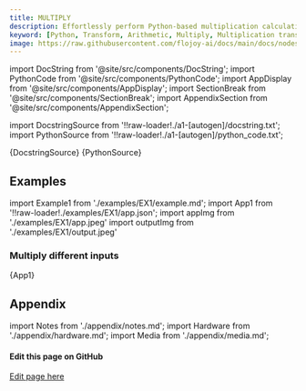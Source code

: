 ```yaml
---
title: MULTIPLY
description: Effortlessly perform Python-based multiplication calculations with Flojoy's MULTIPLY transformer. Takes 2 input vectors, multiplies them, and returns the result.
keyword: [Python, Transform, Arithmetic, Multiply, Multiplication transformer, Python multiplication calculations, Data processing with multiplication, Flojoy MULTIPLY transformer, Streamline data analysis, Arithmetic transformations, Multiplication calculation, Python data manipulation, Accurate data insights, MULTIPLY transformation in Python]
image: https://raw.githubusercontent.com/flojoy-ai/docs/main/docs/nodes/TRANSFORMERS/ARITHMETIC/MULTIPLY/examples/EX1/output.jpeg
---
```


[//]: # (Custom component imports)

import DocString from '@site/src/components/DocString';
import PythonCode from '@site/src/components/PythonCode';
import AppDisplay from '@site/src/components/AppDisplay';
import SectionBreak from '@site/src/components/SectionBreak';
import AppendixSection from '@site/src/components/AppendixSection';

[//]: # (Docstring)

import DocstringSource from '!!raw-loader!./a1-[autogen]/docstring.txt';
import PythonSource from '!!raw-loader!./a1-[autogen]/python_code.txt';

<DocString>{DocstringSource}</DocString>
<PythonCode GLink='TRANSFORMERS/ARITHMETIC/MULTIPLY/MULTIPLY.py'>{PythonSource}</PythonCode>

<SectionBreak />

[//]: # (Examples)

## Examples

import Example1 from './examples/EX1/example.md';
import App1 from '!!raw-loader!./examples/EX1/app.json';
import appImg from './examples/EX1/app.jpeg'
import outputImg from './examples/EX1/output.jpeg'

### Multiply different inputs

<AppDisplay 
    nodeLabel='MULTIPLY'
    appImg={appImg}
    outputImg={outputImg}
    >
    {App1}
</AppDisplay>

<Example1 />

<SectionBreak />

[//]: # (Appendix)

## Appendix

import Notes from './appendix/notes.md';
import Hardware from './appendix/hardware.md';
import Media from './appendix/media.md';

<AppendixSection index={0} folderPath='nodes/TRANSFORMERS/ARITHMETIC/MULTIPLY/appendix/'><Notes /></AppendixSection>
<AppendixSection index={1} folderPath='nodes/TRANSFORMERS/ARITHMETIC/MULTIPLY/appendix/'><Hardware /></AppendixSection>
<AppendixSection index={2} folderPath='nodes/TRANSFORMERS/ARITHMETIC/MULTIPLY/appendix/'><Media /></AppendixSection>

<SectionBreak />

[//]: # (Edit page on GitHub)

#### Edit this page on GitHub

[Edit page here](https://github.com/flojoy-ai/docs/tree/main/docs/nodes/TRANSFORMERS/ARITHMETIC/MULTIPLY)

